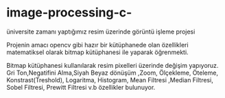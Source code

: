 # image-processing-c-
üniversite zamanı yaptığımız resim üzerinde görüntü işleme projesi

Projenin amacı opencv gibi hazır bir kütüphanede olan özellikleri matematiksel olarak bitmap kütüphanesi ile yaparak öğrenmekti.

Bitmap kütüphanesi kullanılarak resim pixelleri üzerinde değişim yapıyoruz.
Gri Ton,Negatifini Alma,Siyah Beyaz dönüşüm ,Zoom, Ölçekleme, Öteleme, Konstrast(Treshold), Logaritma, Histogram, 
Mean Filtresi ,Median Filtresi, Sobel Filtresi, Prewitt Filtresi v.b özellikler bulunuyor.

